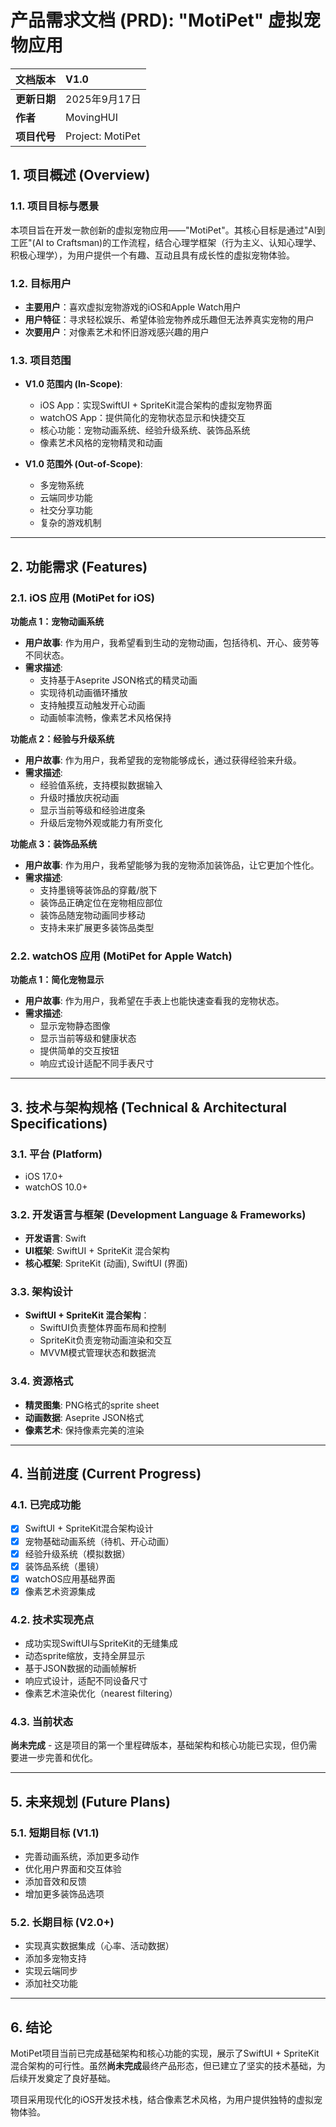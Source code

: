 # 产品需求文档 (PRD): "MotiPet" 虚拟宠物应用

| **文档版本** | **V1.0** |
| :--- | :--- |
| **更新日期** | 2025年9月17日 |
| **作者** | MovingHUI |
| **项目代号** | Project: MotiPet |

## 1. 项目概述 (Overview)

### 1.1. 项目目标与愿景
本项目旨在开发一款创新的虚拟宠物应用——"MotiPet"。其核心目标是通过"AI到工匠"(AI to Craftsman)的工作流程，结合心理学框架（行为主义、认知心理学、积极心理学），为用户提供一个有趣、互动且具有成长性的虚拟宠物体验。

### 1.2. 目标用户
* **主要用户**：喜欢虚拟宠物游戏的iOS和Apple Watch用户
* **用户特征**：寻求轻松娱乐、希望体验宠物养成乐趣但无法养真实宠物的用户
* **次要用户**：对像素艺术和怀旧游戏感兴趣的用户

### 1.3. 项目范围
* **V1.0 范围内 (In-Scope)**:
    * iOS App：实现SwiftUI + SpriteKit混合架构的虚拟宠物界面
    * watchOS App：提供简化的宠物状态显示和快捷交互
    * 核心功能：宠物动画系统、经验升级系统、装饰品系统
    * 像素艺术风格的宠物精灵和动画

* **V1.0 范围外 (Out-of-Scope)**:
    * 多宠物系统
    * 云端同步功能
    * 社交分享功能
    * 复杂的游戏机制

---

## 2. 功能需求 (Features)

### 2.1. iOS 应用 (MotiPet for iOS)

**功能点 1：宠物动画系统**
* **用户故事**: 作为用户，我希望看到生动的宠物动画，包括待机、开心、疲劳等不同状态。
* **需求描述**:
    * 支持基于Aseprite JSON格式的精灵动画
    * 实现待机动画循环播放
    * 支持触摸互动触发开心动画
    * 动画帧率流畅，像素艺术风格保持

**功能点 2：经验与升级系统**
* **用户故事**: 作为用户，我希望我的宠物能够成长，通过获得经验来升级。
* **需求描述**:
    * 经验值系统，支持模拟数据输入
    * 升级时播放庆祝动画
    * 显示当前等级和经验进度条
    * 升级后宠物外观或能力有所变化

**功能点 3：装饰品系统**
* **用户故事**: 作为用户，我希望能够为我的宠物添加装饰品，让它更加个性化。
* **需求描述**:
    * 支持墨镜等装饰品的穿戴/脱下
    * 装饰品正确定位在宠物相应部位
    * 装饰品随宠物动画同步移动
    * 支持未来扩展更多装饰品类型

### 2.2. watchOS 应用 (MotiPet for Apple Watch)

**功能点 1：简化宠物显示**
* **用户故事**: 作为用户，我希望在手表上也能快速查看我的宠物状态。
* **需求描述**:
    * 显示宠物静态图像
    * 显示当前等级和健康状态
    * 提供简单的交互按钮
    * 响应式设计适配不同手表尺寸

---

## 3. 技术与架构规格 (Technical & Architectural Specifications)

### 3.1. 平台 (Platform)
* iOS 17.0+
* watchOS 10.0+

### 3.2. 开发语言与框架 (Development Language & Frameworks)
* **开发语言**: Swift
* **UI框架**: SwiftUI + SpriteKit 混合架构
* **核心框架**: SpriteKit (动画), SwiftUI (界面)

### 3.3. 架构设计
* **SwiftUI + SpriteKit 混合架构**：
    * SwiftUI负责整体界面布局和控制
    * SpriteKit负责宠物动画渲染和交互
    * MVVM模式管理状态和数据流

### 3.4. 资源格式
* **精灵图集**: PNG格式的sprite sheet
* **动画数据**: Aseprite JSON格式
* **像素艺术**: 保持像素完美的渲染

---

## 4. 当前进度 (Current Progress)

### 4.1. 已完成功能
- [x] SwiftUI + SpriteKit混合架构设计
- [x] 宠物基础动画系统（待机、开心动画）
- [x] 经验升级系统（模拟数据）
- [x] 装饰品系统（墨镜）
- [x] watchOS应用基础界面
- [x] 像素艺术资源集成

### 4.2. 技术实现亮点
* 成功实现SwiftUI与SpriteKit的无缝集成
* 动态sprite缩放，支持全屏显示
* 基于JSON数据的动画帧解析
* 响应式设计，适配不同设备尺寸
* 像素艺术渲染优化（nearest filtering）

### 4.3. 当前状态
**尚未完成** - 这是项目的第一个里程碑版本，基础架构和核心功能已实现，但仍需要进一步完善和优化。

---

## 5. 未来规划 (Future Plans)

### 5.1. 短期目标 (V1.1)
* 完善动画系统，添加更多动作
* 优化用户界面和交互体验
* 添加音效和反馈
* 增加更多装饰品选项

### 5.2. 长期目标 (V2.0+)
* 实现真实数据集成（心率、活动数据）
* 添加多宠物支持
* 实现云端同步
* 添加社交功能

---

## 6. 结论

MotiPet项目当前已完成基础架构和核心功能的实现，展示了SwiftUI + SpriteKit混合架构的可行性。虽然**尚未完成**最终产品形态，但已建立了坚实的技术基础，为后续开发奠定了良好基础。

项目采用现代化的iOS开发技术栈，结合像素艺术风格，为用户提供独特的虚拟宠物体验。